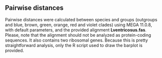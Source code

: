 ## Pairwise distances
Pairwise distances were calculated between species and groups (outgroups and blue, brown, green, orange, red and violet clades) using MEGA 11.0.8, with default parameters, and the provided alignment **Lventricosus.fas**. Please, note that the alignment should not be analyzed as protein-coding sequences. It also contains two ribosomal genes.
Because this is pretty straightforward analysis, only the R script used to draw the barplot is provided.
